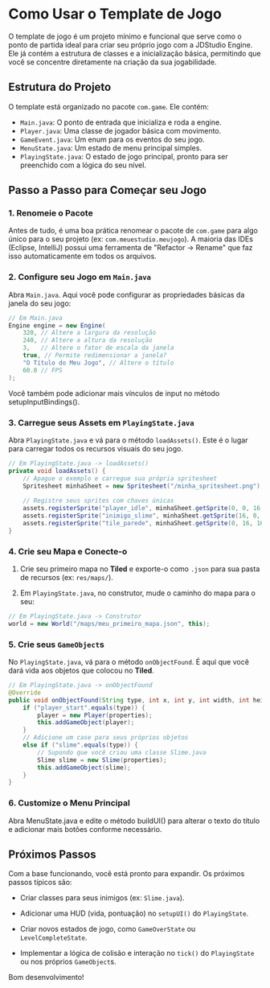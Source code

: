 # Como Usar o Template de Jogo

O template de jogo é um projeto mínimo e funcional que serve como o ponto de partida ideal para criar seu próprio jogo com a JDStudio Engine. Ele já contém a estrutura de classes e a inicialização básica, permitindo que você se concentre diretamente na criação da sua jogabilidade.

## Estrutura do Projeto

O template está organizado no pacote `com.game`. Ele contém:
-   `Main.java`: O ponto de entrada que inicializa e roda a engine.
-   `Player.java`: Uma classe de jogador básica com movimento.
-   `GameEvent.java`: Um enum para os eventos do seu jogo.
-   `MenuState.java`: Um estado de menu principal simples.
-   `PlayingState.java`: O estado de jogo principal, pronto para ser preenchido com a lógica do seu nível.

## Passo a Passo para Começar seu Jogo

### 1. Renomeie o Pacote
Antes de tudo, é uma boa prática renomear o pacote de `com.game` para algo único para o seu projeto (ex: `com.meuestudio.meujogo`). A maioria das IDEs (Eclipse, IntelliJ) possui uma ferramenta de "Refactor -> Rename" que faz isso automaticamente em todos os arquivos.

### 2. Configure seu Jogo em `Main.java`
Abra `Main.java`. Aqui você pode configurar as propriedades básicas da janela do seu jogo:
```java
// Em Main.java
Engine engine = new Engine(
    320, // Altere a largura da resolução
    240, // Altere a altura da resolução
    3,   // Altere o fator de escala da janela
    true, // Permite redimensionar a janela?
    "O Título do Meu Jogo", // Altere o título
    60.0 // FPS
);
```
Você também pode adicionar mais vínculos de input no método setupInputBindings().

### 3. Carregue seus Assets em `PlayingState.java`
Abra `PlayingState.java` e vá para o método `loadAssets()`. Este é o lugar para carregar todos os recursos visuais do seu jogo.
```java
// Em PlayingState.java -> loadAssets()
private void loadAssets() {
    // Apague o exemplo e carregue sua própria spritesheet
    Spritesheet minhaSheet = new Spritesheet("/minha_spritesheet.png");
    
    // Registre seus sprites com chaves únicas
    assets.registerSprite("player_idle", minhaSheet.getSprite(0, 0, 16, 16));
    assets.registerSprite("inimigo_slime", minhaSheet.getSprite(16, 0, 16, 16));
    assets.registerSprite("tile_parede", minhaSheet.getSprite(0, 16, 16, 16));
}
```

### 4. Crie seu Mapa e Conecte-o
1. Crie seu primeiro mapa no **Tiled** e exporte-o como `.json` para sua pasta de recursos (ex: `res/maps/`).

2. Em `PlayingState.java`, no construtor, mude o caminho do mapa para o seu:
```java
// Em PlayingState.java -> Construtor
world = new World("/maps/meu_primeiro_mapa.json", this);
```

### 5. Crie seus `GameObject`s
No `PlayingState.java`, vá para o método `onObjectFound`. É aqui que você dará vida aos objetos que colocou no **Tiled**.
```java
// Em PlayingState.java -> onObjectFound
@Override
public void onObjectFound(String type, int x, int y, int width, int height, JSONObject properties) {
    if ("player_start".equals(type)) {
        player = new Player(properties);
        this.addGameObject(player);
    } 
    // Adicione um case para seus próprios objetos
    else if ("slime".equals(type)) {
        // Supondo que você criou uma classe Slime.java
        Slime slime = new Slime(properties);
        this.addGameObject(slime);
    }
}
```
### 6. Customize o Menu Principal
Abra MenuState.java e edite o método buildUI() para alterar o texto do título e adicionar mais botões conforme necessário.

## Próximos Passos
Com a base funcionando, você está pronto para expandir. Os próximos passos típicos são:

- Criar classes para seus inimigos (ex: `Slime.java`).

- Adicionar uma HUD (vida, pontuação) no `setupUI()` do `PlayingState`.

- Criar novos estados de jogo, como `GameOverState` ou `LevelCompleteState`.

- Implementar a lógica de colisão e interação no `tick()` do `PlayingState` ou nos próprios `GameObject`s.

Bom desenvolvimento!